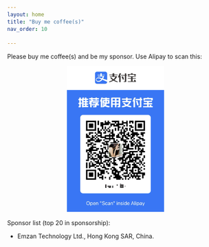 ```yaml
---
layout: home
title: "Buy me coffee(s)"
nav_order: 10

---
```


Please buy me coffee(s) and be my sponsor. 
Use Alipay to scan this:
<div style="text-align: center;">
  <img src="./assets/images/alipay.png" style="width: 45%; max-width: 400px; height: auto; margin: 0 auto;">
</div>



Sponsor list (top 20 in sponsorship):

- Emzan Technology Ltd., Hong Kong SAR, China.

